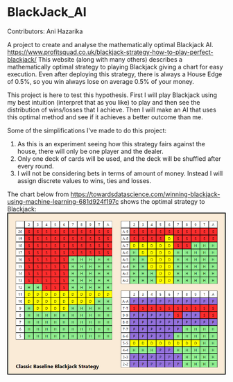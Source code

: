 # BlackJack_AI

Contributors: Ani Hazarika

A project to create and analyse the mathematically optimal Blackjack AI.  
https://www.profitsquad.co.uk/blackjack-strategy-how-to-play-perfect-blackjack/ This website (along with many others) describes a mathematically optimal strategy to playing Blackjack giving a chart for easy execution. Even after deploying this strategy, there is always a House Edge of 0.5%, so you win always lose on average 0.5% of your money.

This project is here to test this hypothesis. First I will play Blackjack using my best intuition (interpret that as you like) to play and then see the distribution of wins/losses that I achieve. Then I will make an AI that uses this optimal method and see if it achieves a better outcome than me.  

Some of the simplifications I've made to do this project:
1. As this is an experiment seeing how this strategy fairs against the house, there will only be one player and the dealer.
2. Only one deck of cards will be used, and the deck will be shuffled after every round.
3. I will not be considering bets in terms of amount of money. Instead I will assign discrete values to wins, ties and losses.  


The chart below from https://towardsdatascience.com/winning-blackjack-using-machine-learning-681d924f197c shows the optimal strategy to Blackjack:  
![optimalchart](blackjack_optimal_chart.png)


